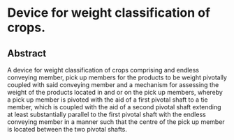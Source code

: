 # Device for weight classification of crops.

## Abstract
A device for weight classification of crops comprising and endless conveying member, pick up members for the products to be weight pivotally coupled with said conveying member and a mechanism for assessing the weight of the products located in and or on the pick up members, whereby a pick up member is pivoted with the aid of a first pivotal shaft to a tie member, which is coupled with the aid of a second pivotal shaft extending at least substantially parallel to the first pivotal shaft with the endless conveying member in a manner such that the centre of the pick up member is located between the two pivotal shafts.